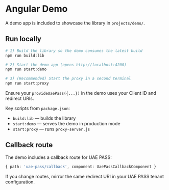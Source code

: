 # Angular Demo

A demo app is included to showcase the library in `projects/demo/`.

## Run locally

```bash
# 1) Build the library so the demo consumes the latest build
npm run build:lib

# 2) Start the demo app (opens http://localhost:4200)
npm run start:demo

# 3) (Recommended) Start the proxy in a second terminal
npm run start:proxy
```

Ensure your `provideUaePass({...})` in the demo uses your Client ID and redirect URIs.

Key scripts from `package.json`:
- `build:lib` — builds the library
- `start:demo` — serves the demo in production mode
- `start:proxy` — runs `proxy-server.js`

## Callback route

The demo includes a callback route for UAE PASS:

```ts
{ path: 'uae-pass/callback', component: UaePassCallbackComponent }
```

If you change routes, mirror the same redirect URI in your UAE PASS tenant configuration.
